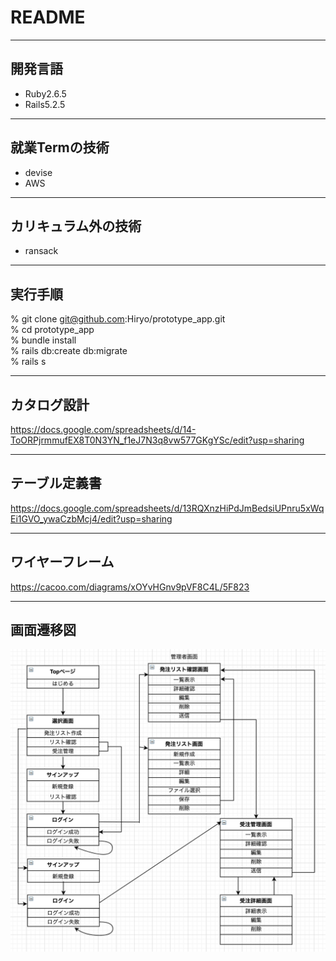# README
___
## 開発言語
- Ruby2.6.5
- Rails5.2.5
___
## 就業Termの技術
- devise
- AWS
___
## カリキュラム外の技術
- ransack
___
## 実行手順
% git clone git@github.com:Hiryo/prototype_app.git  
% cd prototype_app  
% bundle install  
% rails db:create db:migrate  
% rails s  
___
## カタログ設計
https://docs.google.com/spreadsheets/d/14-ToORPjrmmufEX8T0N3YN_f1eJ7N3q8vw577GKgYSc/edit?usp=sharing
___
## テーブル定義書
https://docs.google.com/spreadsheets/d/13RQXnzHiPdJmBedsiUPnru5xWqEi1GVO_ywaCzbMcj4/edit?usp=sharing
___
## ワイヤーフレーム
https://cacoo.com/diagrams/xOYvHGnv9pVF8C4L/5F823
___
## 画面遷移図
<img src="./app/assets/images/diagram.png" alt="画面遷移図" width='650px'>